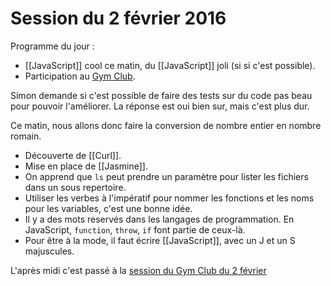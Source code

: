 # Session du 2 février 2016

Programme du jour :

- [[JavaScript]] cool ce matin, du [[JavaScript]] joli (si si c'est possible).
- Participation au [Gym Club](http://gymclub.ut7.fr/).

Simon demande si c'est possible de faire des tests sur du code pas beau pour
pouvoir l'améliorer. La réponse est oui bien sur, mais c'est plus dur.

Ce matin, nous allons donc faire la conversion de nombre entier en nombre
romain.  

- Découverte de [[Curl]].
- Mise en place de [[Jasmine]].  
- On apprend que `ls` peut prendre un paramètre pour lister les fichiers dans un sous repertoire.  
- Utiliser les verbes à l'impératif pour nommer les fonctions et les noms pour les variables, c'est une bonne idée.
- Il y a des mots reservés dans les langages de programmation. En JavaScript, `function`, `throw`, `if` font partie de
ceux-là.
- Pour être à la mode, il faut écrire [[JavaScript]], avec un J et un S majuscules.


L'après midi c'est passé à la [session du Gym Club du 2
février](https://github.com/ut7/gymclub/wiki/2-fevrier-2016)

